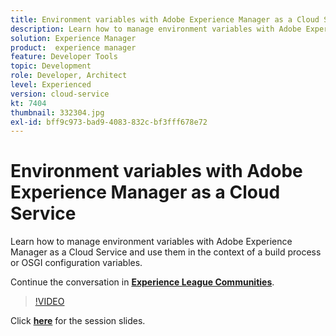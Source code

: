```yaml
---
title: Environment variables with Adobe Experience Manager as a Cloud Service
description: Learn how to manage environment variables with Adobe Experience Manager as a Cloud Service and use them in the context of a build process or OSGI configuration variables.
solution: Experience Manager
product:  experience manager
feature: Developer Tools
topic: Development
role: Developer, Architect
level: Experienced
version: cloud-service
kt: 7404
thumbnail: 332304.jpg
exl-id: bff9c973-bad9-4083-832c-bf3fff678e72
---
```

# Environment variables with Adobe Experience Manager as a Cloud Service

Learn how to manage environment variables with Adobe Experience Manager as a Cloud Service and use them in the context of a build process or OSGI configuration variables.

Continue the conversation in **[Experience League Communities](http://adobe.ly/36Yd3v6)**.

>[!VIDEO](https://video.tv.adobe.com/v/332304/?quality=12&learn=on&hidetitle=true)

Click **[here](/help/events/assets/environment-variables-aemcs.pdf)** for the session slides.
